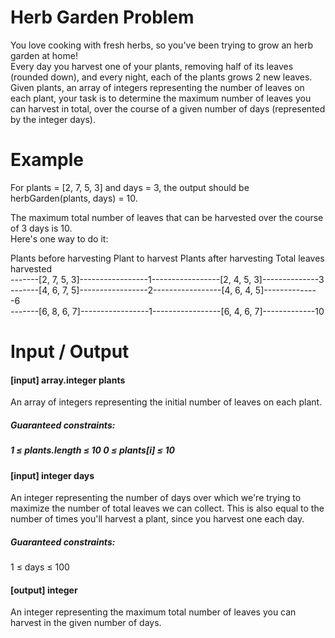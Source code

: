 # Herb Garden Problem

You love cooking with fresh herbs, so you've been trying to grow an herb garden at home!  
Every day you harvest one of your plants, removing half of its leaves (rounded down), and every night, each of the plants grows 2 new leaves.  
Given plants, an array of integers representing the number of leaves on each plant, your task is to determine the maximum number of leaves you can harvest in total, over the course of a given number of days (represented by the integer days).

# Example  
For plants = [2, 7, 5, 3] and days = 3,  the output should be herbGarden(plants, days) = 10.

The maximum total number of leaves that can be harvested over the course of 3 days is 10.  
Here's one way to do it:

Plants before harvesting Plant to harvest Plants after harvesting Total leaves harvested  
-------[2, 7, 5, 3]-----------------1-----------------[2, 4, 5, 3]--------------3  
-------[4, 6, 7, 5]-----------------2-----------------[4, 6, 4, 5]--------------6  
-------[6, 8, 6, 7]-----------------1-----------------[6, 4, 6, 7]-------------10  

# Input / Output

<h4>[input] array.integer plants</h4>  
An array of integers representing the initial number of leaves on each plant.

<h5>Guaranteed constraints:<h5>
1 ≤ plants.length ≤ 10  
0 ≤ plants[i] ≤ 10  

<h4>[input] integer days</h4>
An integer representing the number of days over which we're trying to maximize the number of total leaves we can collect.  
This is also equal to the number of times you'll harvest a plant, since you harvest one each day.

<h5>Guaranteed constraints:</h5>
1 ≤ days ≤ 100

<h4>[output] integer</h4>
An integer representing the maximum total number of leaves you can harvest in the given number of days.